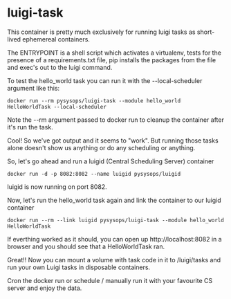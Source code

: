 # luigi-task

This container is pretty much exclusively for running luigi tasks as short-lived
ephemereal containers.

The ENTRYPOINT is a shell script which activates a virtualenv, tests for the
presence of a requirements.txt file, pip installs the packages from the file and
exec's out to the luigi command.

To test the hello_world task you can run it with the --local-scheduler argument
like this:
```
docker run --rm pysysops/luigi-task --module hello_world HelloWorldTask --local-scheduler
```
Note the --rm argument passed to docker run to cleanup the container after it's
run the task.

Cool! So we've got output and it seems to "work". But running those tasks alone
doesn't show us anything or do any scheduling or anything.

So, let's go ahead and run a luigid (Central Scheduling Server) container
```
docker run -d -p 8082:8082 --name luigid pysysops/luigid
```
luigid is now running on port 8082.

Now, let's run the hello_world task again and link the container to our luigid
container
```
docker run --rm --link luigid pysysops/luigi-task --module hello_world HelloWorldTask
```
If everthing worked as it should, you can open up http://localhost:8082 in a
browser and you should see that a HelloWorldTask ran.

Great!! Now you can mount a volume with task code in it to /luigi/tasks and run
your own Luigi tasks in disposable containers.

Cron the docker run or schedule / manually run it with your favourite CS server
and enjoy the data.
